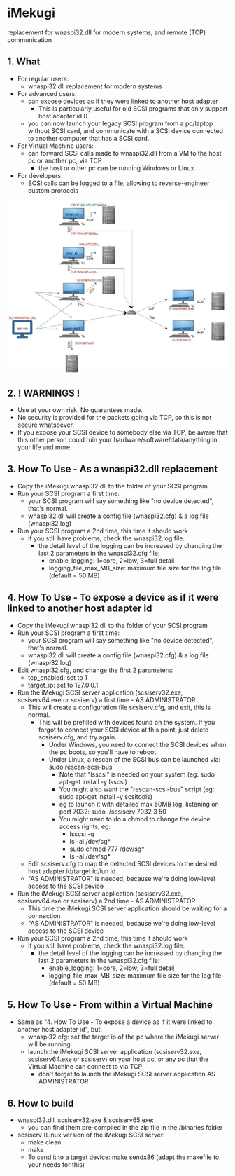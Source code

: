 # iMekugi
replacement for wnaspi32.dll for modern systems, and remote (TCP) communication

## 1. What
* For regular users:
  * wnaspi32.dll replacement for modern systems
* For advanced users:
  * can expose devices as if they were linked to another host adapter
    * This is particularly useful for old SCSI programs that only support host adapter id 0
  * you can now launch your legacy SCSI program from a pc/laptop without SCSI card, and communicate with a SCSI device connected to another computer that has a SCSI card.
* For Virtual Machine users:
  * can forward SCSI calls made to wnaspi32.dll from a VM to the host pc or another pc, via TCP
    * the host or other pc can be running Windows or Linux
* For developers:
  * SCSI calls can be logged to a file, allowing to reverse-engineer custom protocols

![iMekugi Architecture](/docs/iMekugiAspi.jpg "iMekugi Architecture")

## 2. ! WARNINGS !
* Use at your own risk. No guarantees made.
* No security is provided for the packets going via TCP, so this is not secure whatsoever.
* If you expose your SCSI device to somebody else via TCP, be aware that this other person could ruin your hardware/software/data/anything in your life and more.

## 3. How To Use - As a wnaspi32.dll replacement
* Copy the iMekugi wnaspi32.dll to the folder of your SCSI program
* Run your SCSI program a first time:
  * your SCSI program will say something like "no device detected", that's normal.
  * wnaspi32.dll will create a config file (wnaspi32.cfg) & a log file (wnaspi32.log)
* Run your SCSI program a 2nd time, this time it should work
  * if you still have problems, check the wnaspi32.log file.
    * the detail level of the logging can be increased by changing the last 2 parameters in the wnaspi32.cfg file:
      * enable_logging: 1=core, 2=low, 3=full detail
      * logging_file_max_MB_size: maximum file size for the log file (default = 50 MB)

## 4. How To Use - To expose a device as if it were linked to another host adapter id
* Copy the iMekugi wnaspi32.dll to the folder of your SCSI program
* Run your SCSI program a first time:
  * your SCSI program will say something like "no device detected", that's normal.
  * wnaspi32.dll will create a config file (wnaspi32.cfg) & a log file (wnaspi32.log)
* Edit wnaspi32.cfg, and change the first 2 parameters:
    * tcp_enabled: set to 1
    * target_ip: set to 127.0.0.1
* Run the iMekugi SCSI server application (scsiserv32.exe, scsiserv64.exe or scsiserv) a first time - AS ADMINISTRATOR
  * This will create a configuration file scsiserv.cfg, and exit, this is normal.
    * This will be prefilled with devices found on the system. If you forgot to connect your SCSI device at this point, just delete scsiserv.cfg, and try again.
      * Under Windows, you need to connect the SCSI devices when the pc boots, so you'll have to reboot
      * Under Linux, a rescan of the SCSI bus can be launched via: sudo rescan-scsi-bus
        * Note that "lsscsi" is needed on your system (eg: sudo apt-get install -y lsscsi)
        * You might also want the "rescan-scsi-bus" script (eg: sudo apt-get install -y scsitools)
        * eg to launch it with detailed max 50MB log, listening on port 7032:  sudo ./scsiserv 7032 3 50
        * You might need to do a chmod to change the device access rights, eg:
          * lsscsi -g
          * ls -al /dev/sg*
          * sudo chmod 777 /dev/sg*
          * ls -al /dev/sg*
  * Edit scsiserv.cfg to map the detected SCSI devices to the desired host adapter id/target id/lun id
  * "AS ADMINISTRATOR" is needed, because we're doing low-level access to the SCSI device 
* Run the iMekugi SCSI server application (scsiserv32.exe, scsiserv64.exe or scsiserv) a 2nd time - AS ADMINISTRATOR
  * This time the iMekugi SCSI server application should be waiting for a connection
  * "AS ADMINISTRATOR" is needed, because we're doing low-level access to the SCSI device 
* Run your SCSI program a 2nd time, this time it should work
  * if you still have problems, check the wnaspi32.log file.
    * the detail level of the logging can be increased by changing the last 2 parameters in the wnaspi32.cfg file:
      * enable_logging: 1=core, 2=low, 3=full detail
      * logging_file_max_MB_size: maximum file size for the log file (default = 50 MB)

## 5. How To Use - From within a Virtual Machine
* Same as "4. How To Use - To expose a device as if it were linked to another host adapter id", but:
  * wnaspi32.cfg: set the target ip of the pc where the iMekugi server will be running
  * launch the iMekugi SCSI server application (scsiserv32.exe, scsiserv64.exe or scsiserv) on your host pc, or any pc that the Virtual Machine can connect to via TCP
    * don't forget to launch the iMekugi SCSI server application AS ADMINISTRATOR

## 6. How to build
* wnaspi32.dll, scsiserv32.exe & scsiserv65.exe:
  * you can find them pre-compiled in the zip file in the /binaries folder
* scsiserv (Linux version of the iMekugi SCSI server:
  * make clean
  * make
  * To send it to a target device: make sendx86 (adapt the makefile to your needs for this)
